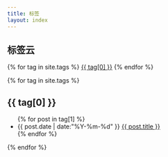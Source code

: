 ```yaml
---
title: 标签
layout: index
---
```


## 标签云

<div id='tag_cloud'>
{% for tag in site.tags %}
<a href="#{{ tag[0] }}" title="{{ tag[0] }}" rel="{{ tag[1].size }}">{{ tag[0] }}</a> 
{% endfor %}
</div>

{% for tag in site.tags %}
<section>
  <h2 class="listing-seperator" id="{{ tag[0] }}">{{ tag[0] }}</h2>
  <ul class="listing">
  {% for post in tag[1] %}
    <li class="listing-item">
    <time datetime="{{ post.date | date:"%Y-%m-%d" }}">{{ post.date | date:"%Y-%m-%d" }}</time>
    <a href="{{ post.url }}" title="{{ post.title }}">{{ post.title }}</a>
    </li>
  {% endfor %}
  </ul>
</section>
{% endfor %}
<script>
var _statcounter = _statcounter || [];
_statcounter.push({"tags": {"topic": "tags"}});
</script>